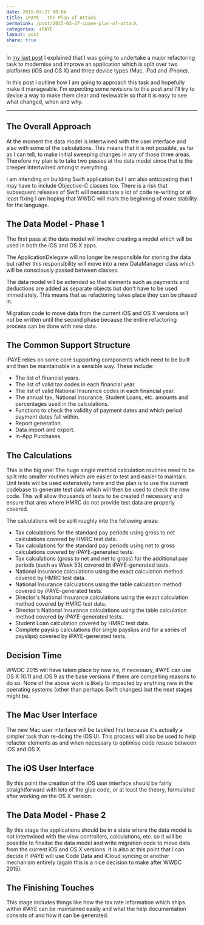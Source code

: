 ```yaml
---
date: 2015-03-27 00:04
title: iPAYE - The Plan of Attack
permalink: /post/2015-03-27-ipaye-plan-of-attack
categories: iPAYE
layout: post
share: true
---
```


In [my last post](http://www.swwritings.com/post/2015-03-26-refactoring-ipaye/) I explained that I was going to undertake a major refactoring task to modernise and improve an application which is split over two platforms (iOS and OS X) and three device types (Mac, iPad and iPhone).

In this post I outline how I am going to approach this task and hopefully make it manageable. I'm expecting some revisions to this post and I'll try to devise a way to make them clear and reviewable so that it is easy to see what changed, when and why.

---

## The Overall Approach

At the moment the data model is intertwined with the user interface and also with some of the calculations. This means that it is not possible, as far as I can tell, to make initial sweeping changes in any of those three areas. Therefore my plan is to take two passes at the data model since that is the creeper intertwined amongst everything.

I am intending on building Swift application but I am also anticipating that I may have to include Objective-C classes too. There is a risk that subsequent releases of Swift will necessitate a lot of code re-writing or at least fixing I am hoping that WWDC will mark the beginning of more stability for the language.

## The Data Model - Phase 1

The first pass at the data model will involve creating a model which will be used in both the iOS and OS X apps.

The ApplicationDelegate will no longer be responsible for storing the data but rather this responsibility will move into a new DataManager class which will be consciously  passed between classes.

The data model will be extended so that elements such as payments and deductions are added as separate objects but don't have to be used immediately. This means that as refactoring takes place they can be phased in.

Migration code to move data from the current iOS and OS X versions will not be written until the second phase because the entire refactoring process can be done with new data.

## The Common Support Structure

iPAYE relies on some core supporting components which need to be built and then be maintainable in a sensible way. These include:

* The list of financial years.
* The list of valid tax codes in each financial year.
* The list of valid National Insurance codes in each financial year.
* The annual tax, National Insurance, Student Loans, etc. amounts and percentages used in the calculations.
* Functions to check the validity of payment dates and which period payment dates fall within.
* Report generation.
* Data import and export.
* In-App Purchases.

## The Calculations

This is the big one! The huge single method calculation routines need to be split into smaller routines which are easier to test and easier to maintain. Unit tests will be used extensively here and the plan is to use the current codebase to generate test data which will then be used to check the new code. This will allow thousands of tests to be created if necessary and ensure that ares where HMRC do not provide test data are properly covered.

The calculations will be split roughly into the following areas:

* Tax calculations for the standard pay periods using gross to net calculations covered by HMRC test data.
* Tax calculations for the standard pay periods using net to gross calculations covered by iPAYE-generated tests.
* Tax calculations (gross to net and net to gross) for the additional pay periods (such as Week 53) covered bt iPAYE-generated tests.
* National Insurance calculations using the exact calculation method covered by HMRC test data.
* National Insurance calculations using the table calculation method covered by iPAYE-generated tests.
* Director's National Insurance calculations using the exact calculation method covered by HMRC test data.
* Director's National Insurance calculations using the table calculation method covered by iPAYE-generated tests.
* Student Loan calculation covered by HMRC test data.
* Complete payslip calculations (for single payslips and for a series of payslips) covered by iPAYE-generated tests.

## Decision Time

WWDC 2015 will have taken place by now so, if necessary, iPAYE can use OS X 10.11 and iOS 9 as the base versions if there are compelling reasons to do so. None of the above work is likely to impacted by anything new in the operating systems (other than perhaps Swift changes) but the next stages might be.

## The Mac User Interface

The new Mac user interface will be tackled first because it's actually a simpler task than re-doing the iOS UI. This process will also be used to help refactor elements as and when necessary to optimise code resuse between iOS and OS X.

## The iOS User Interface

By this point the creation of the iOS user interface should be fairly straightforward with lots of the glue code, or at least the theory, formulated after working on the OS X version.

## The Data Model - Phase 2

By this stage the applications should be in a state where the data model is not intertwined with the view controllers, calculations, etc. so it will be possible to finalise the data model and write migration code to move data from the current iOS and OS X versions. It is also at this point that I can decide if iPAYE will use Code Data and iCloud syncing or another mechanism entirely (again this is a nice decision to make after WWDC 2015).

## The Finishing Touches

This stage includes things like how the tax rate information which ships within iPAYE can be maintained easily and what the help documentation consists of and how it can be generated.